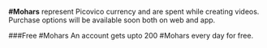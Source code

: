 **#Mohars** represent Picovico currency and are spent while creating videos. Purchase options will be available soon both on web and app.

###Free  #Mohars
An account gets upto 200 #Mohars every day for free.
